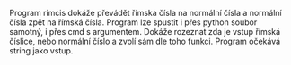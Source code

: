 Program rimcis dokáže převádět římska čísla na normální čísla a normální čísla zpět na římská čísla. Program lze spustit i přes python soubor samotný, i přes cmd s argumentem. Dokáže rozeznat zda je vstup římská číslice, nebo normální číslo a zvolí sám dle toho funkci. Program očekává string jako vstup.